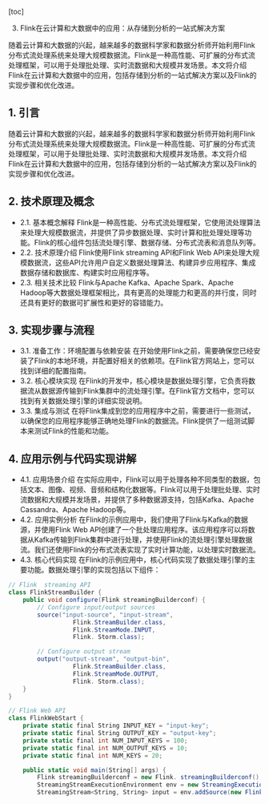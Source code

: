 
[toc]                    
                
                
3. Flink在云计算和大数据中的应用：从存储到分析的一站式解决方案

随着云计算和大数据的兴起，越来越多的数据科学家和数据分析师开始利用Flink分布式流处理系统来处理大规模数据流。Flink是一种高性能、可扩展的分布式流处理框架，可以用于处理批处理、实时流数据和大规模并发场景。本文将介绍Flink在云计算和大数据中的应用，包括存储到分析的一站式解决方案以及Flink的实现步骤和优化改进。

## 1. 引言

随着云计算和大数据的兴起，越来越多的数据科学家和数据分析师开始利用Flink分布式流处理系统来处理大规模数据流。Flink是一种高性能、可扩展的分布式流处理框架，可以用于处理批处理、实时流数据和大规模并发场景。本文将介绍Flink在云计算和大数据中的应用，包括存储到分析的一站式解决方案以及Flink的实现步骤和优化改进。

## 2. 技术原理及概念

- 2.1. 基本概念解释
Flink是一种高性能、分布式流处理框架，它使用流处理算法来处理大规模数据流，并提供了异步数据处理、实时计算和批处理处理等功能。Flink的核心组件包括流处理引擎、数据存储、分布式流表和消息队列等。
- 2.2. 技术原理介绍
Flink使用Flink  streaming API和Flink Web API来处理大规模数据流，这些API允许用户自定义数据处理算法、构建异步应用程序、集成数据存储和数据库、构建实时应用程序等。
- 2.3. 相关技术比较
Flink与Apache Kafka、Apache Spark、Apache Hadoop等大数据处理框架相比，具有更高的处理能力和更高的并行度，同时还具有更好的数据可扩展性和更好的容错能力。

## 3. 实现步骤与流程

- 3.1. 准备工作：环境配置与依赖安装
在开始使用Flink之前，需要确保您已经安装了Flink的本地环境，并配置好相关的依赖项。在Flink官方网站上，您可以找到详细的配置指南。
- 3.2. 核心模块实现
在Flink的开发中，核心模块是数据处理引擎，它负责将数据流从数据源传输到Flink集群中的流处理引擎。在Flink官方文档中，您可以找到有关数据处理引擎的详细实现说明。
- 3.3. 集成与测试
在将Flink集成到您的应用程序中之前，需要进行一些测试，以确保您的应用程序能够正确地处理Flink的数据流。Flink提供了一组测试脚本来测试Flink的性能和功能。

## 4. 应用示例与代码实现讲解

- 4.1. 应用场景介绍
在实际应用中，Flink可以用于处理各种不同类型的数据，包括文本、图像、视频、音频和结构化数据等。Flink可以用于处理批处理、实时流数据和大规模并发场景，并提供了多种数据源支持，包括Kafka、Apache Cassandra、Apache Hadoop等。
- 4.2. 应用实例分析
在Flink的示例应用中，我们使用了Flink与Kafka的数据源，并使用Flink Web API创建了一个批处理应用程序。该应用程序可以将数据从Kafka传输到Flink集群中进行处理，并使用Flink的流处理引擎处理数据流。我们还使用Flink的分布式流表实现了实时计算功能，以处理实时数据流。
- 4.3. 核心代码实现
在Flink的示例应用中，核心代码实现了数据处理引擎的主要功能。数据处理引擎的实现包括以下组件：
```csharp
// Flink  streaming API
class FlinkStreamBuilder {
    public void configure(Flink streamingBuilderconf) {
        // Configure input/output sources
        source("input-source", "input-stream", 
                  Flink.StreamBuilder.class, 
                  Flink.StreamMode.INPUT, 
                  Flink. Storm.class);

        // Configure output stream
        output("output-stream", "output-bin", 
                  Flink.StreamBuilder.class, 
                  Flink.StreamMode.OUTPUT, 
                  Flink. Storm.class);
    }
}

// Flink Web API
class FlinkWebStart {
    private static final String INPUT_KEY = "input-key";
    private static final String OUTPUT_KEY = "output-key";
    private static final int NUM_INPUT_KEYS = 100;
    private static final int NUM_OUTPUT_KEYS = 10;
    private static final int NUM_KEYS = 20;

    public static void main(String[] args) {
        Flink streamingBuilderconf = new Flink. streamingBuilderconf();
        StreamingStreamExecutionEnvironment env = new StreamingExecutionEnvironment(streamingBuilderconf);
        StreamingStream<String, String> input = env.addSource(new FlinkStreamBuilder()
```

